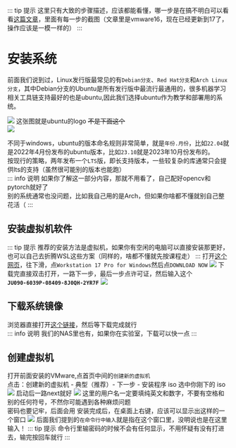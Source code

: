 ::: tip 提示
这里只有大致的步骤描述，应该都能看懂，哪一步是在搞不明白可以看看[这篇文章](https://juejin.cn/post/7122273969520001061)，里面有每一步的截图（文章里是vmware16，现在已经更新到17了，操作应该是一模一样的）
:::

# 安装系统
前面我们说到过，Linux发行版最常见的有`Debian分支`、`Red Hat分支`和`Arch Linux分支`，其中Debian分支的Ubuntu是所有发行版中最流行最通用的，很多机器学习相关工具链支持最好的也是ubuntu,因此我们选择ubuntu作为教学和部署用的系统。   

![](/ubuntu.png)
这张图就是ubuntu的logo ~~不是下面这个~~  
![](https://mirror.ghproxy.com/raw.githubusercontent.com/SAWARATSUKI/ServiceLogos/main/Ubuntu/Ubuntu.png)

不同于windows，ubuntu的版本命名规则非常简单，就是`年份.月份`，比如`22.04`就是2022年4月份发布的ubuntu版本，比如`23.10`就是2023年10月份发布的。  
按现行的策略，两年发布一个`LTS`版，即长支持版本，一些较复杂的库通常只会提供lts的支持（虽然很可能别的版本也能跑）  
::: info 说明
如果你了解这一部分内容，那就不用看了，自己配好opencv和pytorch就好了  
别的系统通常也没问题，比如我自己用的是Arch，但如果你啥都不懂就别自己整花活（
:::

## 安装虚拟机软件
::: tip 提示
推荐的安装方法是虚拟机，如果你有空闲的电脑可以直接安装那更好，也可以自己去折腾WSL这些方案（同样的，啥都不懂就先按课程走）
:::
打开[这个网页](https://www.vmware.com/products/workstation-pro/workstation-pro-evaluation.html)，往下滑，点`Workstation 17 Pro for Windows`然后点`DOWNLOAD NOW`
![](/Screenshot_20240423_182343.png)
下载完直接双击打开，一路下一步，最后一步点许可证，然后输入这个  
**`JU090-6039P-08409-8J0QH-2YR7F`**
![](/boxcndgDKfTuio3nF0QboemIPHe.png)

## 下载系统镜像
浏览器直接打开[这个链接](http://mirrors.nju.edu.cn/ubuntu-releases/22.04.4/ubuntu-22.04.4-desktop-amd64.iso)，然后等下载完成就行  
::: info 说明
我们的NAS里也有，如果你在实验室，下载可以快一点
:::

## 创建虚拟机
打开前面安装的VMware,点首页中间的`创建新的虚拟机`  
点击：创建新的虚拟机 - 典型（推荐）- 下一步 - 安装程序 iso 选中你刚下的 iso
![](/boxcnGHnjgZvtcBrm0XXitFl4Jg.png)
启动后一路next就好
![](/boxcnLxZnyFN3ohE8zrTwNaCA8e.png)
这里的用户名一定要填纯英文和数字，不要有空格和别的任何符号，不然你可能遇到各种麻烦问题  
密码也要记牢，后面会用
安装完成后，在桌面上右键，应该可以显示出这样的一个窗口
![](/boxcnG6z1VpAYUGMSkSwDBUxEvf.png)
后面我们提到的`在命令行中输入`就是指在这个窗口里，没明说也是在这里输入！
::: tip 提示
命令行里输密码的时候不会有任何显示，不用怀疑有没有打进去，输完按回车就行
:::
